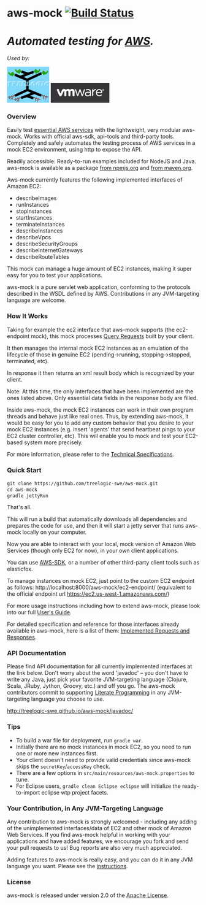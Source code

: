 aws-mock  [![Build Status](https://travis-ci.org/treelogic-swe/aws-mock.png?branch=master)](https://travis-ci.org/treelogic-swe/aws-mock)
========
*Automated testing for [AWS](https://aws.amazon.com).*
========

*Used by:*

![TreeLogic Software Logo](./images/used-by/treelogic-software-logo.png)  ![VMWare Logo](./images/used-by/vmware-logo-2016-08-21.png)


### Overview

Easily test [essential AWS services](https://aws.amazon.com/products/) with the lightweight, very modular aws-mock. Works with official aws-sdk, api-tools and third-party tools.
Completely and safely automates the testing process of AWS services in a mock EC2 environment, using http to expose the API.

Readily accessible: Ready-to-run examples included for NodeJS and Java. aws-mock is available as a package [from npmjs.org](https://npmjs.org/package/aws-mock) and [from maven.org](http://search.maven.org/#browse%7C-1342745620).

Aws-mock currently features the following implemented interfaces of Amazon EC2:
- describeImages
- runInstances
- stopInstances
- startInstances
- terminateInstances
- describeInstances
- describeVpcs
- describeSecurityGroups
- describeInternetGateways
- describeRouteTables

This mock can manage a huge amount of EC2 instances, making it super easy for you to test your applications.

aws-mock is a pure servlet web application, conforming to the protocols described in the WSDL defined by AWS.  Contributions in any JVM-targeting language are welcome.


### How It Works
Taking for example the ec2 interface that aws-mock supports (the ec2-endpoint mock), this mock processes [Query Requests](http://docs.aws.amazon.com/AWSEC2/latest/UserGuide/using-query-api.html) built by your client.

It then manages the internal mock EC2 instances as an emulation of the lifecycle of those in genuine EC2 (pending->running, stopping->stopped, terminated, etc).

In response it then returns an xml result body which is recognized by your client.

Note: At this time, the only interfaces that have been implemented are the ones listed above. Only essential data fields in the response body are filled.

Inside aws-mock, the mock EC2 instances can work in their own program threads and behave just like real ones.  Thus, by extending aws-mock, it would be easy for you to add any custom behavior that you desire to your mock EC2 instances (e.g. insert 'agents' that send heartbeat pings to your EC2 cluster controller, etc).  This will enable you to mock and test your EC2-based system more precisely.

For more information, please refer to the [Technical Specifications](https://github.com/treelogic-swe/aws-mock/wiki/Technical-Specifications).


### Quick Start
```
git clone https://github.com/treelogic-swe/aws-mock.git
cd aws-mock
gradle jettyRun
```
That's all.

This will run a build that automatically downloads all dependencies and prepares the code for use, and then it will start a jetty server that runs aws-mock locally on your computer.

Now you are able to interact with your local, mock version of Amazon Web Services (though only EC2 for now), in your own client applications.

You can use [AWS-SDK](http://aws.amazon.com/tools/), or a number of other third-party client tools such as elasticfox.

To manage instances on mock EC2, just point to the custom EC2 endpoint as follows:
http://localhost:8000/aws-mock/ec2-endpoint/ (equivalent to the official endpoint url https://ec2.us-west-1.amazonaws.com/)

For more usage instructions including how to extend aws-mock, please look into our full [User's Guide](https://github.com/treelogic-swe/aws-mock/wiki/User's-Guide).

For detailed specification and reference for those interfaces already available in aws-mock, here is a list of them: [Implemented Requests and Responses](https://github.com/treelogic-swe/aws-mock/wiki/Technical-Specifications#implemented-requests-and-responses-ec2).


### API Documentation
Please find API documentation for all currently implemented interfaces at the link below. Don't worry about the word 'javadoc' – you don't have to write any Java, just pick your favorite JVM-targeting language (Clojure, Scala, JRuby, Jython, Groovy, etc.) and off you go. The aws-mock contributors commit to supporting [Literate Programming](http://en.wikipedia.org/wiki/Literate_programming) in any JVM-targeting language you choose to use.

http://treelogic-swe.github.io/aws-mock/javadoc/


### Tips
- To build a war file for deployment, run `gradle war`.
- Initially there are no mock instances in mock EC2, so you need to run one or more new instances first.
- Your client doesn't need to provide valid credentials since aws-mock skips the `secretKey`/`accessKey` check.
- There are a few options in `src/main/resources/aws-mock.properties` to tune.
- For Eclipse users, `gradle clean Eclipse eclipse` will initialize the ready-to-import eclipse wtp project facets.


### Your Contribution, in Any JVM-Targeting Language
Any contribution to aws-mock is strongly welcomed - including any adding of the unimplemented interfaces/data of EC2 and other mock of Amazon Web Services. If you find aws-mock helpful in working with your applications and have added features, we encourage you fork and send your pull requests to us! Bug reports are also very much appreciated.

Adding features to aws-mock is really easy, and you can do it in any JVM language you want. Please see the [instructions](http://treelogic-swe.github.io/aws-mock/mdwiki.html#!contributing.md).

### License
aws-mock is released under version 2.0 of the [Apache License](http://www.apache.org/licenses/LICENSE-2.0).
